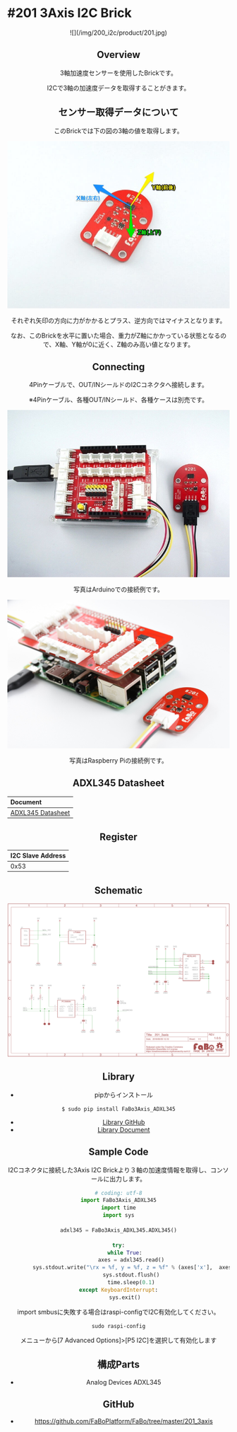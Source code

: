 # #201 3Axis I2C Brick

<center>![](/img/200_i2c/product/201.jpg)
<!--COLORME-->

## Overview
3軸加速度センサーを使用したBrickです。

I2Cで3軸の加速度データを取得することがきます。

## センサー取得データについて
このBrickでは下の図の3軸の値を取得します。

![](/img/200_i2c/docs/201_3axis_docs_001.jpg)

それぞれ矢印の方向に力がかかるとプラス、逆方向ではマイナスとなります。

なお、このBrickを水平に置いた場合、重力がZ軸にかかっている状態となるので、X軸、Y軸が0に近く、Z軸のみ高い値となります。

## Connecting
4Pinケーブルで、OUT/INシールドのI2Cコネクタへ接続します。

※4Pinケーブル、各種OUT/INシールド、各種ケースは別売です。

![](/img/200_i2c/connect/201_3axis_connect.jpg)

写真はArduinoでの接続例です。

![](/img/200_i2c/connect/201_connect_with_rasppi.jpg)

写真はRaspberry Piの接続例です。



## ADXL345 Datasheet
| Document |
|:--|
| [ADXL345 Datasheet](http://www.analog.com/media/en/technical-documentation/data-sheets/ADXL345.pdf) |

## Register
| I2C Slave Address |
|:-- |
| 0x53 |

## Schematic
![](/img/200_i2c/schematic/201_3axis.png)

## Library

- pipからインストール
```
$ sudo pip install FaBo3Axis_ADXL345
```
- [Library GitHub](https://github.com/FaBoPlatform/FaBo3Axis-ADXL345-Python)
- [Library Document](http://fabo.io/doxygen/FaBo3Axis-ADXL345-Python/)

## Sample Code

I2Cコネクタに接続した3Axis I2C Brickより３軸の加速度情報を取得し、コンソールに出力します。

```python
# coding: utf-8
import FaBo3Axis_ADXL345
import time
import sys

adxl345 = FaBo3Axis_ADXL345.ADXL345()

try:
    while True:
        axes = adxl345.read()
        sys.stdout.write("\rx = %f, y = %f, z = %f" % (axes['x'],  axes['y'], axes['z']))
        sys.stdout.flush()
        time.sleep(0.1)
except KeyboardInterrupt:
    sys.exit()
```

import smbusに失敗する場合はraspi-configでI2C有効化してください。

```shell
sudo raspi-config
```

メニューから[7 Advanced Options]>[P5 I2C]を選択して有効化します


## 構成Parts
- Analog Devices ADXL345

## GitHub
- https://github.com/FaBoPlatform/FaBo/tree/master/201_3axis
